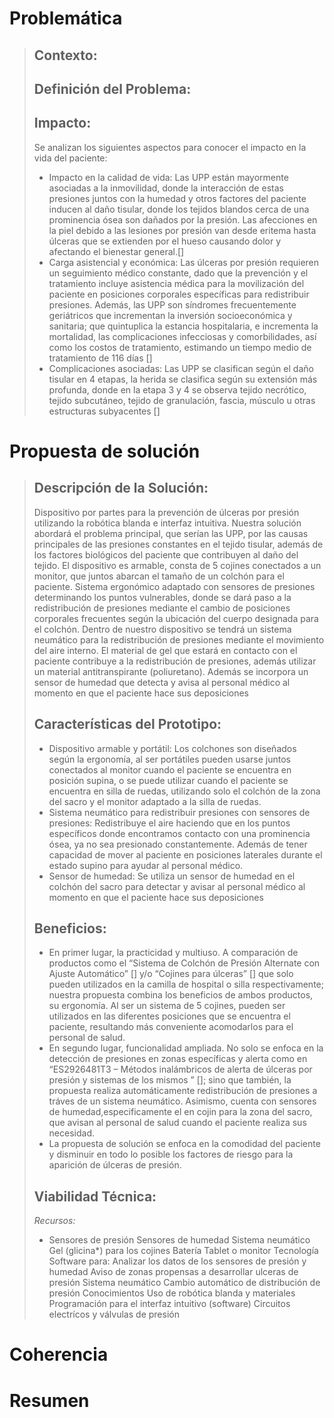 # Problemática
> ## Contexto:
> ## Definición del Problema:
> ## Impacto:
> Se analizan los siguientes aspectos para conocer el impacto en la vida del paciente:
> * Impacto en la calidad de vida: Las UPP están mayormente asociadas a la inmovilidad, donde la interacción de estas presiones juntos con la humedad y otros factores del paciente inducen al daño tisular, donde los tejidos blandos cerca de una prominencia ósea son dañados por la presión. Las afecciones en la piel debido a las lesiones por presión van desde eritema hasta úlceras que se extienden por el hueso causando dolor y afectando el bienestar general.[]
> * Carga asistencial y económica: Las úlceras por presión requieren un seguimiento médico constante, dado que la prevención y el tratamiento incluye asistencia médica para la movilización del paciente en posiciones corporales específicas para redistribuir presiones. Además, las UPP son síndromes frecuentemente geriátricos que incrementan la inversión socioeconómica y sanitaria; que quintuplica la estancia hospitalaria, e incrementa la mortalidad, las complicaciones infecciosas y comorbilidades, así como los costos de tratamiento, estimando un tiempo medio de tratamiento de 116 días []
> * Complicaciones asociadas: Las UPP se clasifican según el daño tisular en 4 etapas, la herida se clasifica según su extensión más profunda, donde en la etapa 3 y 4 se observa tejido necrótico, tejido subcutáneo, tejido de granulación, fascia, músculo u otras estructuras subyacentes []

# Propuesta de solución
> ## Descripción de la Solución:
> Dispositivo por partes para la prevención de úlceras por presión utilizando la robótica blanda e interfaz intuitiva. Nuestra solución abordará el problema principal, que serían las UPP, por las causas principales de las presiones constantes en el tejido tisular, además de los factores biológicos del paciente que contribuyen al daño del tejido. El dispositivo es armable, consta de 5 cojines conectados a un monitor, que juntos abarcan el tamaño de un colchón para el paciente. Sistema ergonómico adaptado con sensores de presiones determinando los puntos vulnerables, donde se dará paso a la redistribución de presiones mediante el cambio de posiciones corporales frecuentes según la ubicación del cuerpo designada para el colchón. Dentro de nuestro dispositivo se tendrá un sistema neumático para la redistribución de presiones mediante el movimiento del aire interno. El material de gel que estará en contacto con el paciente contribuye a la redistribución de presiones, además utilizar un material antitranspirante (poliuretano). Además se incorpora un sensor de humedad que detecta y avisa al personal médico al momento en que el paciente hace sus deposiciones
> ## Características del Prototipo:
> * Dispositivo armable y portátil: Los colchones son diseñados según la ergonomía, al ser portátiles pueden usarse juntos conectados al monitor cuando el paciente se encuentra en posición supina, o se puede utilizar cuando el paciente se encuentra en silla de ruedas, utilizando solo el colchón de la zona del sacro y el monitor adaptado a la silla de ruedas.
> * Sistema neumático para redistribuir presiones con sensores de presiones: Redistribuye el aire haciendo que en los puntos específicos donde encontramos contacto con una prominencia ósea, ya no sea presionado constantemente. Además de tener capacidad de mover al paciente en posiciones laterales durante el estado supino para ayudar al personal médico.
> * Sensor de humedad: Se utiliza un sensor de humedad en el colchón del sacro para detectar y avisar al personal médico al momento en que el paciente hace sus deposiciones
> ## Beneficios:
> * En primer lugar, la practicidad y multiuso. A comparación de productos como el “Sistema de Colchón de Presión Alternate con Ajuste Automático” [] y/o “Cojines para úlceras” [] que solo pueden utilizados en la camilla de hospital o silla respectivamente; nuestra propuesta combina los beneficios de ambos productos, su ergonomía.  Al ser un sistema de 5 cojines, pueden ser utilizados en las diferentes posiciones que se encuentra el paciente, resultando más conveniente acomodarlos para el personal de salud.
> * En segundo lugar, funcionalidad ampliada. No solo se enfoca en la detección de presiones en zonas específicas y alerta como en “ES2926481T3 – Métodos inalámbricos de alerta de úlceras por presión y sistemas de los mismos ” []; sino que también, la propuesta realiza automáticamente redistribución de presiones a tráves de un sistema neumático. Asimismo, cuenta con sensores de humedad,especificamente el en cojin para la zona del sacro, que avisan al personal de salud cuando el paciente realiza sus necesidad.
> * La propuesta de solución se enfoca en la comodidad del paciente y disminuir en todo lo posible los factores de riesgo para la aparición de úlceras de presión. 
> ## Viabilidad Técnica:
> *Recursos:*
> * Sensores de presión
Sensores de humedad
Sistema neumático
Gel (glicina*) para los cojines
Batería
Tablet o monitor
Tecnología
Software para:
Analizar los datos de los sensores de presión y humedad
Aviso de zonas propensas a desarrollar ulceras de presión
Sistema neumático
Cambio automático de distribución de presión
Conocimientos
Uso de robótica blanda y materiales
Programación para el interfaz intuitivo (software)
Circuitos electrícos y válvulas de presión 

# Coherencia
# Resumen
